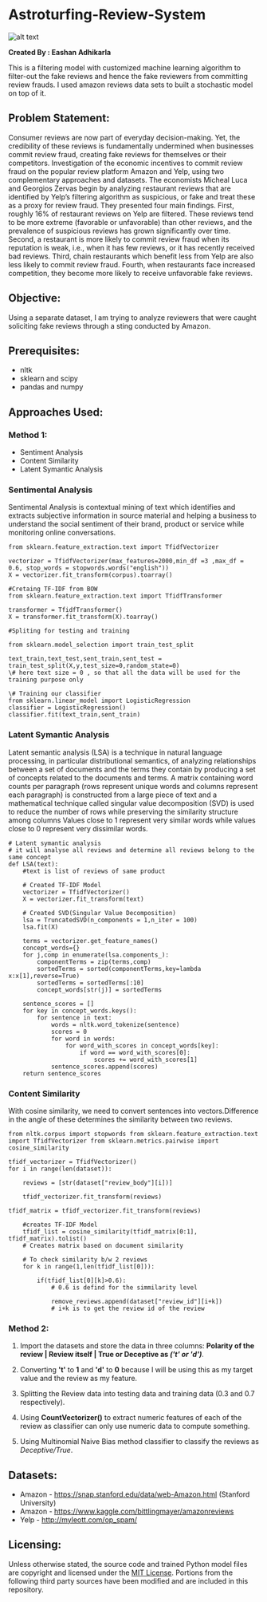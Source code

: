 # Astroturfing-Review-System

   ![alt text](http://www.digitalstrategyconsulting.com/netimperative/news/fake%20reviews.jpg)

**Created By : Eashan Adhikarla**

This is a filtering model with customized machine learning algorithm to filter-out the fake reviews and hence the fake reviewers from committing review frauds. I used amazon reviews data sets to built a stochastic model on top of it.

## Problem Statement:
Consumer reviews are now part of everyday decision-making. Yet, the credibility of these reviews is fundamentally undermined when businesses commit review fraud, creating fake reviews for themselves or their competitors. Investigation of the economic incentives to commit review fraud on the popular review platform Amazon and Yelp, using two complementary approaches and datasets. The economists Micheal Luca and Georgios Zervas begin by analyzing restaurant reviews that are identified by Yelp’s filtering algorithm as suspicious, or fake and treat these as a proxy for review fraud. They presented four main findings. First, roughly 16% of restaurant reviews on Yelp are filtered. These reviews tend to be more extreme (favorable or unfavorable) than other reviews, and the prevalence of suspicious reviews has grown significantly over time. Second, a restaurant is more likely to commit review fraud when its reputation is weak, i.e., when it has few reviews, or it has recently received bad reviews. Third, chain restaurants which benefit less from Yelp are also less likely to commit review fraud. Fourth, when restaurants face increased competition, they become more likely to receive unfavorable fake reviews. 

## Objective:
Using a separate dataset, I am trying to analyze reviewers that were caught soliciting fake reviews through a sting conducted by Amazon. 

## Prerequisites:

* nltk
* sklearn and scipy
* pandas and numpy

## Approaches Used:

### Method 1: 

* Sentiment Analysis
* Content Similarity
* Latent Symantic Analysis

### Sentimental Analysis

Sentimental Analysis is contextual mining of text which identifies and extracts subjective information in source material and helping a business to understand the social sentiment of their brand, product or service while monitoring online conversations.

```
from sklearn.feature_extraction.text import TfidfVectorizer

vectorizer = TfidfVectorizer(max_features=2000,min_df =3 ,max_df = 0.6, stop_words = stopwords.words("english"))    
X = vectorizer.fit_transform(corpus).toarray()

#Cretaing TF-IDF from BOW
from sklearn.feature_extraction.text import TfidfTransformer

transformer = TfidfTransformer()
X = transformer.fit_transform(X).toarray()

#Spliting for testing and training

from sklearn.model_selection import train_test_split

text_train,text_test,sent_train,sent_test = train_test_split(X,y,test_size=0,random_state=0)
\# here text size = 0 , so that all the data will be used for the training purpose only

\# Training our classifier
from sklearn.linear_model import LogisticRegression
classifier = LogisticRegression()
classifier.fit(text_train,sent_train)
```

### Latent Symantic Analysis

Latent semantic analysis (LSA) is a technique in natural language processing, in particular distributional semantics, of analyzing relationships between a set of documents and the terms they contain by producing a set of concepts related to the documents and terms. A matrix containing word counts per paragraph (rows represent unique words and columns represent each paragraph) is constructed from a large piece of text and a mathematical technique called singular value decomposition (SVD) is used to reduce the number of rows while preserving the similarity structure among columns Values close to 1 represent very similar words while values close to 0 represent very dissimilar words.

```
# Latent symantic analysis
# it will analyse all reviews and determine all reviews belong to the same concept
def LSA(text):
    #text is list of reviews of same product
    
    # Created TF-IDF Model
    vectorizer = TfidfVectorizer()
    X = vectorizer.fit_transform(text)
    
    # Created SVD(Singular Value Decomposition)
    lsa = TruncatedSVD(n_components = 1,n_iter = 100)
    lsa.fit(X)
    
    terms = vectorizer.get_feature_names()
    concept_words={}
    for j,comp in enumerate(lsa.components_):
        componentTerms = zip(terms,comp)
        sortedTerms = sorted(componentTerms,key=lambda x:x[1],reverse=True)
        sortedTerms = sortedTerms[:10]
        concept_words[str(j)] = sortedTerms
     
    sentence_scores = []
    for key in concept_words.keys():
        for sentence in text:
            words = nltk.word_tokenize(sentence)
            scores = 0
            for word in words:
                for word_with_scores in concept_words[key]:
                    if word == word_with_scores[0]:
                        scores += word_with_scores[1]
            sentence_scores.append(scores)
    return sentence_scores
```
### Content Similarity

With cosine similarity, we need to convert sentences into vectors.Difference in the angle of these determines the similarity between two reviews.

```
from nltk.corpus import stopwords from sklearn.feature_extraction.text import TfidfVectorizer from sklearn.metrics.pairwise import cosine_similarity

tfidf_vectorizer = TfidfVectorizer()
for i in range(len(dataset)):
    
    reviews = [str(dataset["review_body"][i])]
    
    tfidf_vectorizer.fit_transform(reviews)

tfidf_matrix = tfidf_vectorizer.fit_transform(reviews)
    
    #creates TF-IDF Model
    tfidf_list = cosine_similarity(tfidf_matrix[0:1], tfidf_matrix).tolist()
    # Creates matrix based on document similarity
         
    # To check similarity b/w 2 reviews 
    for k in range(1,len(tfidf_list[0])):
                
        if(tfidf_list[0][k]>0.6):
            # 0.6 is defind for the simmilarity level
            
            remove_reviews.append(dataset["review_id"][i+k])
            # i+k is to get the review id of the review
```

### Method 2: 

1. Import the datasets and store the data in three columns: **Polarity of the review | Review itself | True or Deceptive as _('t' or 'd')_**.

2. Converting **'t'** to **1** and **'d'** to **0** because I will be using this as my target value and the review as my feature.

3. Splitting the Review data into testing data and training data (0.3 and 0.7 respectively).

4. Using **CountVectorizer()** to extract numeric features of each of the review as classifier can only use numeric data to compute something.

5. Using Multinomial Naive Bias method classifier to classify the reviews as _Deceptive/True_.

## Datasets: 

* Amazon - https://snap.stanford.edu/data/web-Amazon.html (Stanford University)
* Amazon - https://www.kaggle.com/bittlingmayer/amazonreviews
* Yelp   - http://myleott.com/op_spam/

## Licensing:

Unless otherwise stated, the source code and trained Python model files are copyright and licensed under the [MIT License](https://github.com/eashanadhikarla/Astroturfing-Review-System/blob/master/LICENSE). Portions from the following third party sources have been modified and are included in this repository.
